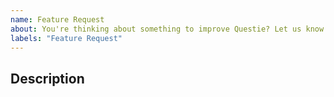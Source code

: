 ```yaml
---
name: Feature Request
about: You're thinking about something to improve Questie? Let us know what feature you would like to see in Questie!
labels: "Feature Request"
---
```

<!-- READ THIS FIRST

Hello, thanks for taking the time to report a bug!

Before you proceed, please verify that you're running the latest version of Questie. The easiest way to do this is via the Twitch client, but you can also download the latest version here: https://www.curseforge.com/wow/addons/questie

Questie is one of the most popular Classic WoW addons, with over 22M downloads. However, like almost all WoW addons, it's built and maintained by a team of volunteers. The current Questie team is:

* @AeroScripts / Aero#1357 (Discord)
* @BreakBB / TheCrux#1702 (Discord)
* @drejjmit / Drejjmit#8241 (Discord)
* @Dyaxler / Dyaxler#0086 (Discord)
* @gogo1951 / Gogo#0298 (Discord)

If you'd like to help, please consider making a donation. You can do so here: https://www.paypal.com/cgi-bin/webscr?cmd=_donations&business=aero1861%40gmail%2ecom&lc=CA&item_name=Questie%20Devs&currency_code=USD&bn=PP%2dDonationsBF%3abtn_donate_LG%2egif%3aNonHosted

You can also help as a tester, developer or translator, please join the Questie Discord here https://discord.gg/fYcQfv7

-->


## Description
<!-- Explain in detail what the kind of changes or additional functionalities you suggest. -->
